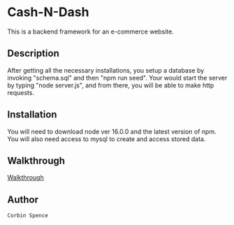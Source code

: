 # Cash-N-Dash

This is a backend framework for an e-commerce website.

## Description

After getting all the necessary installations, you setup a database by invoking "schema.sql" and then "npm run seed". Your would start the server by typing "node server.js", and from there, you will be able to make http requests. 

## Installation

You will need to download node ver 16.0.0 and the latest version of npm. You will also need access to mysql to create and access stored data.

## Walkthrough

[Walkthrough](https://drive.google.com/file/d/1PGfTOYIE0TKGPie1TS9d7wBh6jW2R8Eh/view)

## Author

    Corbin Spence